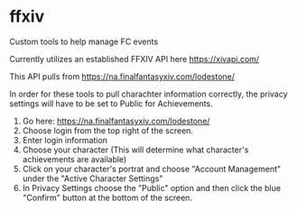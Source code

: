# ffxiv
Custom tools to help manage FC events

Currently utilizes an established FFXIV API here
https://xivapi.com/

This API pulls from https://na.finalfantasyxiv.com/lodestone/

In order for these tools to pull charachter information correctly, the privacy settings will have to be set to Public for Achievements.

1. Go here: https://na.finalfantasyxiv.com/lodestone/
2. Choose login from the top right of the screen.
3. Enter login information 
4. Choose your character (This will determine what character's achievements are available)
5. Click on your character's portrat and choose "Account Management" under the "Active Character Settings" 
6. In Privacy Settings choose the "Public" option and then click the blue "Confirm" button at the bottom of the screen.

